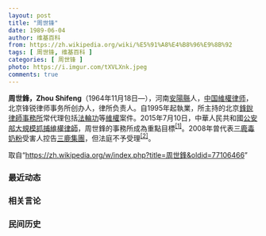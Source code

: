 ```yaml
---
layout: post
title: "周世锋"
date: 1989-06-04
author: 维基百科
from: https://zh.wikipedia.org/wiki/%E5%91%A8%E4%B8%96%E9%8B%92
tags: [ 周世锋, 维基百科 ]
categories: [ 周世锋 ]
photo: https://i.imgur.com/tXVLXnk.jpeg
comments: true
---
```

<div class="mw-content-ltr mw-parser-output" lang="zh" dir="ltr"><style data-mw-deduplicate="TemplateStyles:r83216930">.mw-parser-output .infobox-subbox{padding:0;border:none;margin:-3px;width:auto;min-width:100%;font-size:100%;clear:none;float:none;background-color:transparent}.mw-parser-output .infobox-3cols-child{margin:auto}.mw-parser-output .infobox .navbar{font-size:100%}body.skin-minerva .mw-parser-output .infobox-header,body.skin-minerva .mw-parser-output .infobox-subheader,body.skin-minerva .mw-parser-output .infobox-above,body.skin-minerva .mw-parser-output .infobox-title,body.skin-minerva .mw-parser-output .infobox-image,body.skin-minerva .mw-parser-output .infobox-full-data,body.skin-minerva .mw-parser-output .infobox-below{text-align:center}html.skin-theme-clientpref-night .mw-parser-output .infobox-full-data:not(.notheme)>div:not(.notheme)[style]{background:#1f1f23!important;color:#f8f9fa}@media(prefers-color-scheme:dark){html.skin-theme-clientpref-os .mw-parser-output .infobox-full-data:not(.notheme) div:not(.notheme){background:#1f1f23!important;color:#f8f9fa}}html.skin-theme-clientpref-night .mw-parser-output .infobox td div:not(.notheme)[style]{background:transparent!important;color:var(--color-base,#202122)}@media(prefers-color-scheme:dark){html.skin-theme-clientpref-os .mw-parser-output .infobox td div:not(.notheme)[style]{background:transparent!important;color:var(--color-base,#202122)}}html.skin-theme-clientpref-night .mw-parser-output .infobox td div.NavHead:not(.notheme)[style]{background:transparent!important}@media(prefers-color-scheme:dark){html.skin-theme-clientpref-os .mw-parser-output .infobox td div.NavHead:not(.notheme)[style]{background:transparent!important}}@media(min-width:640px){body.skin--responsive .mw-parser-output .infobox-table{display:table!important}body.skin--responsive .mw-parser-output .infobox-table>caption{display:table-caption!important}body.skin--responsive .mw-parser-output .infobox-table>tbody{display:table-row-group}body.skin--responsive .mw-parser-output .infobox-table tr{display:table-row!important}body.skin--responsive .mw-parser-output .infobox-table th,body.skin--responsive .mw-parser-output .infobox-table td{padding-left:inherit;padding-right:inherit}}</style>
<p><b>周世鋒，Zhou Shifeng</b>（1964年11月18日<span class="useeditintro" title="Template:BLP editintro">—</span>），河南<a href="/wiki/%E5%AE%89%E9%98%B3%E5%8E%BF" title="安阳县">安陽縣</a>人，<a href="/wiki/%E4%B8%AD%E5%8D%8E%E4%BA%BA%E6%B0%91%E5%85%B1%E5%92%8C%E5%9B%BD" title="中华人民共和国">中国</a><a href="/wiki/%E7%B6%AD%E6%AC%8A%E5%BE%8B%E5%B8%AB" class="mw-redirect" title="維權律師">維權律师</a>，北京锋锐律师事务所创办人，律所负责人。自1995年起執業，所主持的北京<a href="/wiki/%E9%94%8B%E9%94%90%E5%BE%8B%E5%B8%88%E4%BA%8B%E5%8A%A1%E6%89%80" title="锋锐律师事务所">鋒銳律師事務所</a>常代理包括<a href="/wiki/%E6%B3%95%E8%BC%AA%E5%8A%9F" class="mw-redirect" title="法輪功">法輪功</a>等<a href="/wiki/%E7%B6%AD%E6%AC%8A" class="mw-redirect" title="維權">維權</a>案件。2015年7月10日，中華人民共和國<a href="/wiki/%E4%B8%AD%E5%8D%8E%E4%BA%BA%E6%B0%91%E5%85%B1%E5%92%8C%E5%9B%BD%E5%85%AC%E5%AE%89%E9%83%A8" title="中华人民共和国公安部">公安部</a><a href="/wiki/%E4%B8%AD%E5%9C%8B710%E3%80%8C%E7%B6%AD%E6%AC%8A%E5%BE%8B%E5%B8%AB%E3%80%8D%E5%A4%A7%E6%8A%93%E6%8D%95%E4%BA%8B%E4%BB%B6" class="mw-redirect" title="中國710「維權律師」大抓捕事件">大規模抓捕維權律師</a>，周世鋒的事務所成為重點目標<sup id="cite_ref-BBC0711_1-0" class="reference"><a href="#cite_note-BBC0711-1">[1]</a></sup>。2008年曾代表<a href="/wiki/2008%E5%B9%B4%E4%B8%AD%E5%9B%BD%E5%A5%B6%E5%88%B6%E5%93%81%E6%B1%A1%E6%9F%93%E4%BA%8B%E4%BB%B6" title="2008年中国奶制品污染事件">三鹿毒奶粉</a>受害人控告<a href="/wiki/%E4%B8%89%E9%B9%BF%E9%9B%86%E5%9B%A2" title="三鹿集团">三鹿集團</a>，但法庭不予受理<sup id="cite_ref-2" class="reference"><a href="#cite_note-2">[2]</a></sup>。
</p>
<meta property="mw:PageProp/toc">
</div><!--esi <esi:include src="/esitest-fa8a495983347898/content" /> --><noscript><img src="https://login.wikimedia.org/wiki/Special:CentralAutoLogin/start?type=1x1" alt="" width="1" height="1" style="border: none; position: absolute;"></noscript>
<div class="printfooter" data-nosnippet="">取自“<a dir="ltr" href="https://zh.wikipedia.org/w/index.php?title=周世鋒&amp;oldid=77106466">https://zh.wikipedia.org/w/index.php?title=周世鋒&amp;oldid=77106466</a>”</div><div id="recent-news"><h3>最近动态</h3><ul></ul></div><div id="open-opinion"><h3>相关言论</h3><ul></ul></div><div id="mjls-record"><h3>民间历史</h3><ul></ul></div>